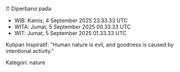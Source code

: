 ⏰ Diperbarui pada:
- WIB: Kamis, 4 September 2025 23.33.33 UTC
- WITA: Jumat, 5 September 2025 00.33.33 UTC
- WIT: Jumat, 5 September 2025 01.33.33 UTC

Kutipan Inspiratif:
"Human nature is evil, and goodness is caused by intentional activity."


Kategori: nature

